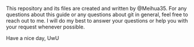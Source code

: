 This repository and its files are created and written by @Meihua35. 
For any questions about this guide or any questions about git in general, feel free to reach out to me. I will do my best to answer your questions or help you with your request whenever possible.

Have a nice day,
UwU
